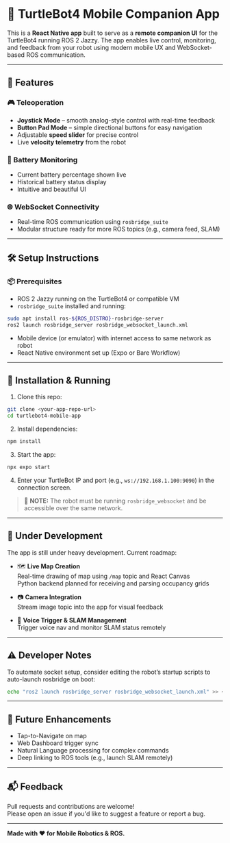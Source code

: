 
# 📱 TurtleBot4 Mobile Companion App

This is a **React Native app** built to serve as a **remote companion UI** for the TurtleBot4 running ROS 2 Jazzy. The app enables live control, monitoring, and feedback from your robot using modern mobile UX and WebSocket-based ROS communication.

---

## 🚀 Features

### 🎮 Teleoperation
- **Joystick Mode** – smooth analog-style control with real-time feedback
- **Button Pad Mode** – simple directional buttons for easy navigation
- Adjustable **speed slider** for precise control
- Live **velocity telemetry** from the robot

### 🔋 Battery Monitoring
- Current battery percentage shown live
- Historical battery status display
- Intuitive and beautiful UI

### 🌐 WebSocket Connectivity
- Real-time ROS communication using `rosbridge_suite`
- Modular structure ready for more ROS topics (e.g., camera feed, SLAM)

---

## 🛠️ Setup Instructions

### 📦 Prerequisites

- ROS 2 Jazzy running on the TurtleBot4 or compatible VM
- `rosbridge_suite` installed and running:
```bash
sudo apt install ros-${ROS_DISTRO}-rosbridge-server
ros2 launch rosbridge_server rosbridge_websocket_launch.xml
```

- Mobile device (or emulator) with internet access to same network as robot
- React Native environment set up (Expo or Bare Workflow)

---

## 🔧 Installation & Running

1. Clone this repo:
```bash
git clone <your-app-repo-url>
cd turtlebot4-mobile-app
```

2. Install dependencies:
```bash
npm install
```

3. Start the app:
```bash
npx expo start
```

4. Enter your TurtleBot IP and port (e.g., `ws://192.168.1.100:9090`) in the connection screen.

> 📝 **NOTE:** The robot must be running `rosbridge_websocket` and be accessible over the same network.

---

## 🧪 Under Development

The app is still under heavy development. Current roadmap:

- 🗺️ **Live Map Creation**  
  Real-time drawing of map using `/map` topic and React Canvas  
  Python backend planned for receiving and parsing occupancy grids

- 📷 **Camera Integration**  
  Stream image topic into the app for visual feedback

- 🧠 **Voice Trigger & SLAM Management**  
  Trigger voice nav and monitor SLAM status remotely

---

## ⚠️ Developer Notes

To automate socket setup, consider editing the robot’s startup scripts to auto-launch rosbridge on boot:

```bash
echo "ros2 launch rosbridge_server rosbridge_websocket_launch.xml" >> ~/.bashrc
```

---

## 🌟 Future Enhancements

- Tap-to-Navigate on map
- Web Dashboard trigger sync
- Natural Language processing for complex commands
- Deep linking to ROS tools (e.g., launch SLAM remotely)

---

## 📬 Feedback

Pull requests and contributions are welcome!  
Please open an issue if you'd like to suggest a feature or report a bug.

---

**Made with ❤️ for Mobile Robotics & ROS.**
